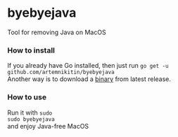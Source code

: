 # byebyejava
Tool for removing Java on MacOS

### How to install
If you already have Go installed, then just run
`go get -u github.com/artemnikitin/byebyejava`    
Another way is to download a [binary](https://github.com/artemnikitin/byebyejava/releases/download/0.1/byebyejava) from latest release.    

### How to use
Run it with `sudo`    
`sudo byebyejava`      
and enjoy Java-free MacOS
